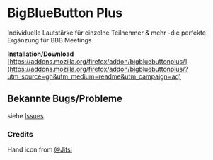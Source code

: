 # BigBlueButton Plus
Individuelle Lautstärke für einzelne Teilnehmer & mehr -die perfekte Ergänzung für BBB Meetings

**Installation/Download** [https://addons.mozilla.org/firefox/addon/bigbluebuttonplus/](https://addons.mozilla.org/firefox/addon/bigbluebuttonplus/?utm_source=gh&utm_medium=readme&utm_campaign=ad)

## Bekannte Bugs/Probleme
siehe [Issues](https://github.com/Jo0001/BigBlueButtonPlus/issues)

### Credits
Hand icon from [@Jitsi](https://github.com/jitsi/jitsi-meet)
